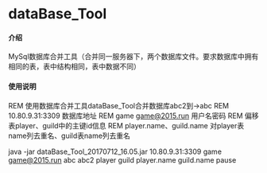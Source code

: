 # dataBase_Tool

#### 介绍
MySql数据库合并工具（合并同一服务器下，两个数据库文件。要求数据库中拥有相同的表，表中结构相同，表中数据不同）


#### 使用说明

REM 使用数据库合并工具dataBase_Tool合并数据库abc2到->abc
REM 10.80.9.31:3309 数据库地址
REM game game@2015.run 用户名密码
REM 偏移表player、guild中的主键id信息
REM player.name、guild.name 对player表name列去重名、guild表name列去重名

java -jar dataBase_Tool_20170712_16.05.jar 10.80.9.31:3309 game game@2015.run abc abc2 player guild player.name guild.name
pause